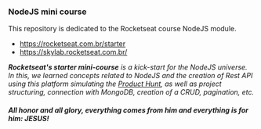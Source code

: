 ### NodeJS mini course

This repository is dedicated to the Rocketseat course NodeJS module.
- https://rocketseat.com.br/starter
- https://skylab.rocketseat.com.br/

***Rocketseat's starter mini-course** is a kick-start for the NodeJS universe. In this, we learned concepts related to NodeJS and the creation of Rest API using this platform simulating the [Product Hunt](https://www.producthunt.com/), as well as project structuring, connection with MongoDB, creation of a CRUD, pagination, etc.*

##### _All honor and all glory, everything comes from him and everything is for him: JESUS!_
